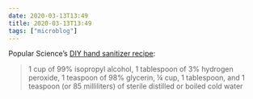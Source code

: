 ```yaml
---
date: 2020-03-13T13:49
title: 2020-03-13T13:49
tags: ["microblog"]
---
```


Popular Science’s [DIY hand sanitizer recipe](https://www.popsci.com/story/diy/diy-hand-sanitizer/):

> 1 cup of 99% isopropyl alcohol,
> 1 tablespoon of 3% hydrogen peroxide, 1 teaspoon of 98% glycerin,
> ¼ cup, 1 tablespoon, and 1 teaspoon (or 85 milliliters) of sterile distilled or boiled cold water
